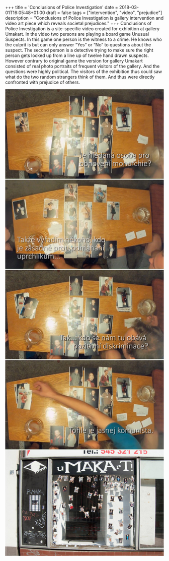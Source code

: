 +++
title = 'Conclusions of Police Investigation'
date = 2018-03-01T16:05:48+01:00
draft = false
tags = ["intervention", "video", "prejudice"]
description = "Conclusions of Police Investigation is gallery intervention and video art piece which reveals societal prejudices."
+++
Conclusions of Police Investigation is a site-specific video created for exhibition at gallery Umakart.
In the video two persons are playing a board game Unusual Suspects.
In this game one person is the witness to a crime.
He knows who the culprit is but can only answer “Yes” or “No” to questions about the suspect.
The second person is a detective trying to make sure the right person gets locked up from a line up of twelve hand drawn suspects.
However contrary to original game the version for gallery Umakart consisted of real photo portraits of frequent visitors of the gallery.
And the questions were highly political.
The visitors of the exhibition thus could saw what do the two random strangers think of them.
And thus were directly confronted with prejudice of others.

![Conclusions of Police Investigation, documentation photo](1.jpg)
![Conclusions of Police Investigation, documentation photo](2.jpg)
![Conclusions of Police Investigation, documentation photo](3.jpg)
![Conclusions of Police Investigation, documentation photo](4.jpg)
![Conclusions of Police Investigation, documentation photo](5.jpg)
